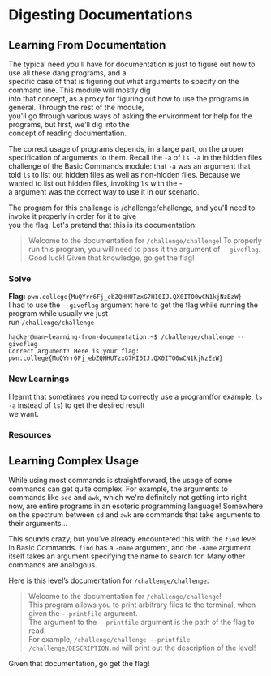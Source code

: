 # Digesting Documentations 
## Learning From Documentation  
The typical need you'll have for documentation is just to figure out how to use all these dang programs, and a  
specific case of that is figuring out what arguments to specify on the command line. This module will mostly dig  
into that concept, as a proxy for figuring out how to use the programs in general. Through the rest of the module,  
you'll go through various ways of asking the environment for help for the programs, but first, we'll dig into the  
concept of reading documentation.  

The correct usage of programs depends, in a large part, on the proper specification of arguments to them. Recall
the ``-a`` of ``ls -a`` in the hidden files challenge of the Basic Commands module: that ``-a`` was an argument that told ``ls``
to list out hidden files as well as non-hidden files. Because we wanted to list out hidden files, invoking ``ls`` with the -   
a argument was the correct way to use it in our scenario.  

The program for this challenge is /challenge/challenge, and you'll need to invoke it properly in order for it to give  
you the flag. Let's pretend that this is its documentation:  
> Welcome to the documentation for ``/challenge/challenge``!
>  To properly run this program, you will need to pass it the argument of ``--giveflag``.
>  Good luck!
Given that knowledge, go get the flag!
### Solve  
**Flag:** `pwn.college{MuQYrr6Fj_ebZQHHUTzxG7HI0IJ.QX0ITO0wCN1kjNzEzW}`  
I had to use the ``--giveflag`` argument here to get the flag while running the program while usually we just  
run ``/challenge/challenge``  
```
hacker@man~learning-from-documentation:~$ /challenge/challenge --giveflag
Correct argument! Here is your flag:
pwn.college{MuQYrr6Fj_ebZQHHUTzxG7HI0IJ.QX0ITO0wCN1kjNzEzW}
```
### New Learnings  
I learnt that sometimes you need to correctly use a program(for example, ``ls -a`` instead of ``ls``) to get the desired result  
we want.  
### Resources  
## Learning Complex Usage  
While using most commands is straightforward, the usage of some commands can get quite complex. For example, the arguments to commands like `sed` and `awk`, which we're definitely not getting into right now, are entire programs in an esoteric programming language! Somewhere on the spectrum between `cd` and `awk` are commands that take arguments to their arguments...

This sounds crazy, but you’ve already encountered this with the `find` level in Basic Commands. `find` has a `-name` argument, and the `-name` argument itself takes an argument specifying the name to search for. Many other commands are analogous.

Here is this level’s documentation for `/challenge/challenge`:

> Welcome to the documentation for `/challenge/challenge`!  
> This program allows you to print arbitrary files to the terminal, when given the `--printfile` argument.  
> The argument to the `--printfile` argument is the path of the flag to read.  
> For example, `/challenge/challenge --printfile /challenge/DESCRIPTION.md` will print out the description of the level!

Given that documentation, go get the flag!
